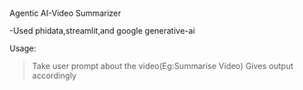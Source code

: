 Agentic AI-Video Summarizer


-Used phidata,streamlit,and google generative-ai

Usage:
>Take user prompt about the video(Eg:Summarise Video)
>Gives output accordingly 

